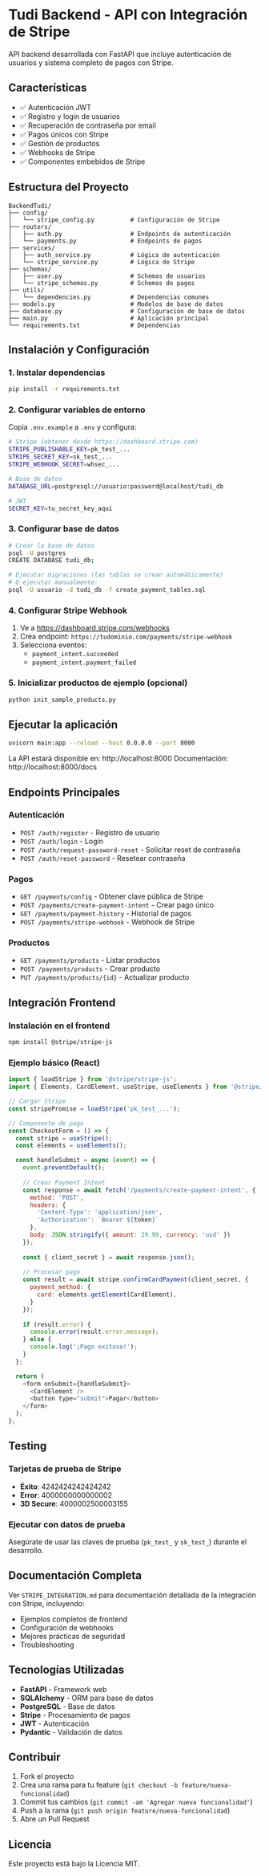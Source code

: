 # Tudi Backend - API con Integración de Stripe

API backend desarrollada con FastAPI que incluye autenticación de usuarios y sistema completo de pagos con Stripe.

## Características

- ✅ Autenticación JWT
- ✅ Registro y login de usuarios
- ✅ Recuperación de contraseña por email
- ✅ Pagos únicos con Stripe
- ✅ Gestión de productos
- ✅ Webhooks de Stripe
- ✅ Componentes embebidos de Stripe

## Estructura del Proyecto

```
BackendTudi/
├── config/
│   └── stripe_config.py          # Configuración de Stripe
├── routers/
│   ├── auth.py                   # Endpoints de autenticación
│   └── payments.py               # Endpoints de pagos
├── services/
│   ├── auth_service.py           # Lógica de autenticación
│   └── stripe_service.py         # Lógica de Stripe
├── schemas/
│   ├── user.py                   # Schemas de usuarios
│   └── stripe_schemas.py         # Schemas de pagos
├── utils/
│   └── dependencies.py           # Dependencias comunes
├── models.py                     # Modelos de base de datos
├── database.py                   # Configuración de base de datos
├── main.py                       # Aplicación principal
└── requirements.txt              # Dependencias
```

## Instalación y Configuración

### 1. Instalar dependencias
```bash
pip install -r requirements.txt
```

### 2. Configurar variables de entorno
Copia `.env.example` a `.env` y configura:

```bash
# Stripe (obtener desde https://dashboard.stripe.com)
STRIPE_PUBLISHABLE_KEY=pk_test_...
STRIPE_SECRET_KEY=sk_test_...
STRIPE_WEBHOOK_SECRET=whsec_...

# Base de datos
DATABASE_URL=postgresql://usuario:password@localhost/tudi_db

# JWT
SECRET_KEY=tu_secret_key_aqui
```

### 3. Configurar base de datos
```bash
# Crear la base de datos
psql -U postgres
CREATE DATABASE tudi_db;

# Ejecutar migraciones (las tablas se crean automáticamente)
# O ejecutar manualmente:
psql -U usuario -d tudi_db -f create_payment_tables.sql
```

### 4. Configurar Stripe Webhook
1. Ve a https://dashboard.stripe.com/webhooks
2. Crea endpoint: `https://tudominio.com/payments/stripe-webhook`
3. Selecciona eventos:
   - `payment_intent.succeeded`
   - `payment_intent.payment_failed`

### 5. Inicializar productos de ejemplo (opcional)
```bash
python init_sample_products.py
```

## Ejecutar la aplicación

```bash
uvicorn main:app --reload --host 0.0.0.0 --port 8000
```

La API estará disponible en: http://localhost:8000
Documentación: http://localhost:8000/docs

## Endpoints Principales

### Autenticación
- `POST /auth/register` - Registro de usuario
- `POST /auth/login` - Login
- `POST /auth/request-password-reset` - Solicitar reset de contraseña
- `POST /auth/reset-password` - Resetear contraseña

### Pagos
- `GET /payments/config` - Obtener clave pública de Stripe
- `POST /payments/create-payment-intent` - Crear pago único
- `GET /payments/payment-history` - Historial de pagos
- `POST /payments/stripe-webhook` - Webhook de Stripe

### Productos
- `GET /payments/products` - Listar productos
- `POST /payments/products` - Crear producto
- `PUT /payments/products/{id}` - Actualizar producto

## Integración Frontend

### Instalación en el frontend
```bash
npm install @stripe/stripe-js
```

### Ejemplo básico (React)
```javascript
import { loadStripe } from '@stripe/stripe-js';
import { Elements, CardElement, useStripe, useElements } from '@stripe/react-stripe-js';

// Cargar Stripe
const stripePromise = loadStripe('pk_test_...');

// Componente de pago
const CheckoutForm = () => {
  const stripe = useStripe();
  const elements = useElements();

  const handleSubmit = async (event) => {
    event.preventDefault();
    
    // Crear Payment Intent
    const response = await fetch('/payments/create-payment-intent', {
      method: 'POST',
      headers: {
        'Content-Type': 'application/json',
        'Authorization': `Bearer ${token}`
      },
      body: JSON.stringify({ amount: 29.99, currency: 'usd' })
    });
    
    const { client_secret } = await response.json();
    
    // Procesar pago
    const result = await stripe.confirmCardPayment(client_secret, {
      payment_method: {
        card: elements.getElement(CardElement),
      }
    });
    
    if (result.error) {
      console.error(result.error.message);
    } else {
      console.log('¡Pago exitoso!');
    }
  };

  return (
    <form onSubmit={handleSubmit}>
      <CardElement />
      <button type="submit">Pagar</button>
    </form>
  );
};
```

## Testing

### Tarjetas de prueba de Stripe
- **Éxito**: 4242424242424242
- **Error**: 4000000000000002
- **3D Secure**: 4000002500003155

### Ejecutar con datos de prueba
Asegúrate de usar las claves de prueba (`pk_test_` y `sk_test_`) durante el desarrollo.

## Documentación Completa

Ver `STRIPE_INTEGRATION.md` para documentación detallada de la integración con Stripe, incluyendo:
- Ejemplos completos de frontend
- Configuración de webhooks
- Mejores prácticas de seguridad
- Troubleshooting

## Tecnologías Utilizadas

- **FastAPI** - Framework web
- **SQLAlchemy** - ORM para base de datos
- **PostgreSQL** - Base de datos
- **Stripe** - Procesamiento de pagos
- **JWT** - Autenticación
- **Pydantic** - Validación de datos

## Contribuir

1. Fork el proyecto
2. Crea una rama para tu feature (`git checkout -b feature/nueva-funcionalidad`)
3. Commit tus cambios (`git commit -am 'Agregar nueva funcionalidad'`)
4. Push a la rama (`git push origin feature/nueva-funcionalidad`)
5. Abre un Pull Request

## Licencia

Este proyecto está bajo la Licencia MIT.
